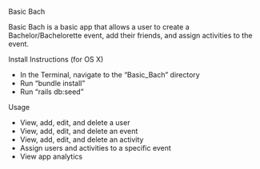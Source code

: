 Basic Bach


Basic Bach is a basic app that allows a user to create a Bachelor/Bachelorette event, add their friends, and assign activities to the event. 

Install Instructions (for OS X)

- In the Terminal, navigate to the “Basic_Bach” directory
- Run “bundle install”
- Run “rails db:seed”


Usage

- View, add, edit, and delete a user
- View, add, edit, and delete an event
- View, add, edit, and delete an activity
- Assign users and activities to a specific event
- View app analytics
